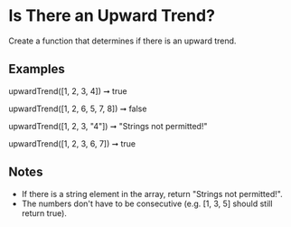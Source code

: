 # Is There an Upward Trend?

Create a function that determines if there is an upward trend.

## Examples

upwardTrend([1, 2, 3, 4]) ➞ true

upwardTrend([1, 2, 6, 5, 7, 8]) ➞ false

upwardTrend([1, 2, 3, "4"]) ➞ "Strings not permitted!"

upwardTrend([1, 2, 3, 6, 7]) ➞ true

## Notes

- If there is a string element in the array, return "Strings not permitted!".
- The numbers don't have to be consecutive (e.g. [1, 3, 5] should still return true).
